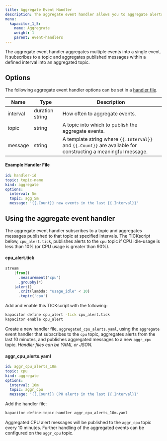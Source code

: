 ```yaml
---
title: Aggregate Event Handler
description: The aggregate event handler allows you to aggregate alerts messages over a specified interval. This doc includes aggregate options and usage examples.
menu:
  kapacitor_1_5:
    name: Aggregrate
    weight: 1
    parent: event-handlers
---
```


The aggregate event handler aggregates multiple events into a single event.
It subscribes to a topic and aggregates published messages within a defined interval into an aggregated topic.

## Options
The following aggregate event handler options can be set in a [handler file](/kapacitor/v1.5/event_handlers/#handler-file).

| Name     | Type            | Description                                                                                                   |
| ----     | ----            | -----------                                                                                                   |
| interval | duration string | How often to aggregate events.                                                                                |
| topic    | string          | A topic into which to publish the aggregate events.                                                           |
| message  | string          | A template string where `{{.Interval}}` and `{{.Count}}` are available for constructing a meaningful message. |

#### Example Handler File
```yaml
id: handler-id
topic: topic-name
kind: aggregate
options:
  interval: 5m
  topic: agg_5m
  message: '{{.Count}} new events in the last {{.Interval}}'
```

## Using the aggregate event handler
The aggregate event handler subscribes to a topic and aggregates messages published to that topic at specified intervals.
The TICKscript below, `cpu_alert.tick`, publishes alerts to the `cpu` topic if CPU idle-usage is less than 10% (or CPU usage is greater than 90%).

#### cpu\_alert.tick
```js
stream
    |from()
      .measurement('cpu')
      .groupby(*)
    |alert()
      .crit(lambda: "usage_idle" < 10)
      .topic('cpu')
```

Add and enable this TICKscript with the following:

```bash
kapacitor define cpu_alert -tick cpu_alert.tick
kapacitor enable cpu_alert
```

Create a new handler file, `aggregated_cpu_alerts.yaml`, using the `aggregate` event handler that subscribes to the `cpu` topic, aggregates alerts from the last 10 minutes, and publishes aggregated messages to a new `aggr_cpu` topic. _Handler files can be YAML or JSON._

#### aggr_cpu_alerts.yaml
```yaml
id: aggr_cpu_alerts_10m
topic: cpu
kind: aggregate
options:
  interval: 10m
  topic: aggr_cpu
  message: '{{.Count}} CPU alerts in the last {{.Interval}}'
```

Add the handler file:

```bash
kapacitor define-topic-handler aggr_cpu_alerts_10m.yaml
```

Aggregated CPU alert messages will be published to the `aggr_cpu` topic every 10 minutes. Further handling of the aggregated events can be configured on the `aggr_cpu` topic.

